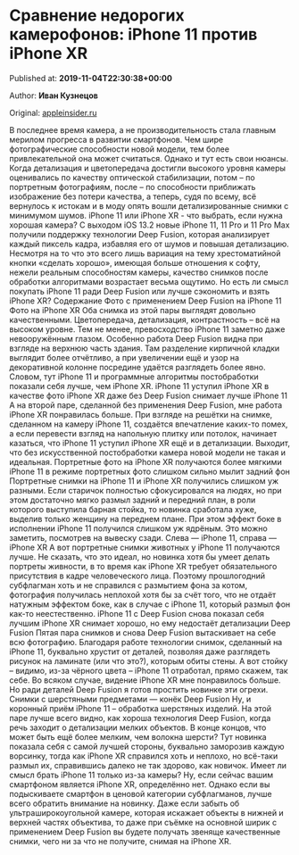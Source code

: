 
# Сравнение недорогих камерофонов: iPhone 11 против iPhone XR

Published at: **2019-11-04T22:30:38+00:00**

Author: **Иван Кузнецов**

Original: [appleinsider.ru](https://appleinsider.ru/eto-interesno/sravnenie-nedorogix-kamerofonov-iphone-11-protiv-iphone-xr.html)

В последнее время камера, а не производительность стала главным мерилом прогресса в развитии смартфонов. Чем шире фотографические способности новой модели, тем более привлекательной она может считаться. Однако и тут есть свои нюансы. Когда детализация и цветопередача достигли высокого уровня камеры оценивались по качеству оптической стабилизации, потом – по портретным фотографиям, после – по способности приближать изображение без потери качества, а теперь, судя по всему, всё вернулось к истокам и в моду опять вошли детализированные снимки с минимумом шумов.
iPhone 11 или iPhone XR - что выбрать, если нужна хорошая камера?
С выходом iOS 13.2 новые iPhone 11, 11 Pro и 11 Pro Max получили поддержку технологии Deep Fusion, которая анализирует каждый пиксель кадра, избавляя его от шумов и повышая детализацию. Несмотря на то что это всего лишь вариация на тему хрестоматийной кнопки «сделать хорошо», имеющая больше отношения к софту, нежели реальным способностям камеры, качество снимков после обработки алгоритмами возрастает весьма ощутимо. Но есть ли смысл покупать iPhone 11 ради Deep Fusion или лучше сэкономить и взять iPhone XR?
Содержание
Фото с применением Deep Fusion на iPhone 11
Фото на iPhone XR
Оба снимка из этой пары выглядят довольно качественными. Цветопередача, детализация, контрастность – всё на высоком уровне. Тем не менее, превосходство iPhone 11 заметно даже невооружённым глазом. Особенно работа Deep Fusion видна при взгляде на верхнюю часть здания. Там разделение кирпичной кладки выглядит более отчётливо, а при увеличении ещё и узор на декоративной колонне посредине удаётся разглядеть более явно. Словом, тут iPhone 11 и программные алгоритмы постобработки показали себя лучше, чем iPhone XR.
iPhone 11 уступил iPhone XR в качестве фото
iPhone XR даже без Deep Fusion снимает лучше iPhone 11
А на второй паре, сделанной без применения Deep Fusion, мне работа iPhone XR понравилась больше. При взгляде на решётки на снимке, сделанном на камеру iPhone 11, создаётся впечатление каких-то помех, а если перевести взгляд на напольную плитку или потолок, начинает казаться, что iPhone 11 уступил iPhone XR ещё и в детализации. Выходит, что без искусственной постобработки камера новой модели не такая и идеальная.
Портретные фото на iPhone XR получаются более мягкими
iPhone 11 в режиме портретных фото слишком сильно мылит задний фон
Портретные снимки на iPhone 11 и iPhone XR получились слишком уж разными. Если старичок полностью сфокусировался на людях, но при этом достаточно мягко размыл задний и передний план, в роли которого выступила барная стойка, то новинка сработала хуже, выделив только женщину на переднем плане. При этом эффект боке в исполнении iPhone 11 получился слишком уж ядрёным. Это можно заметить, посмотрев на вывеску сзади.
Слева — iPhone 11, справа — iPhone XR
А вот портретные снимки животных у iPhone 11 получаются лучше. Не сказать, что это идеал, но новинка хотя бы умеет делать портреты живности, в то время как iPhone XR требует обязательного присутствия в кадре человеческого лица. Поэтому прошлогодний субфлагман хоть и не справился с размытием фона за котом, фотография получилась неплохой хотя бы за счёт того, что не отдаёт натужным эффектом боке, как в случае с iPhone 11, который размыл фон как-то неестественно.
iPhone 11 с Deep Fusion снова показал себя лучшим
iPhone XR снимает хорошо, но ему недостаёт детализации Deep Fusion
Пятая пара снимков и снова Deep Fusion вытаскивает на себе всю фотографию. Благодаря работе технологии снимок, сделанный на iPhone 11, буквально хрустит от деталей, позволяя даже разглядеть рисунок на ламинате (или что это?), которым обиты стены. А вот стойку – видимо, из-за чёрного цвета – iPhone 11 отработал, прямо скажем, так себе. Во всяком случае, видение iPhone XR мне понравилось больше. Но ради деталей Deep Fusion я готов простить новинке эти огрехи.
Снимки с шерстяными предметами — конёк Deep Fusion
Ну, и коронный приём iPhone 11 – обработка шерстяных изделий. На этой паре лучше всего видно, как хороша технология Deep Fusion, когда речь заходит о детализации мелких объектов. В конце концов, что может быть ещё более мелким, чем волокна шерсти? Тут новинка показала себя с самой лучшей стороны, буквально заморозив каждую ворсинку, тогда как iPhone XR справился хоть и неплохо, но всё-таки размыл их, справившись далеко не так здорово, как новичок.
Имеет ли смысл брать iPhone 11 только из-за камеры? Ну, если сейчас вашим смартфоном является iPhone XR, определённо нет. Однако если вы подыскиваете смартфон в ценовой категории субфлагманов, лучше всего обратить внимание на новинку. Даже если забыть об ультраширокоугольной камере, которая искажает объекты в нижней и верхней частях объектива, то даже при съёмке на основной ширик с применением Deep Fusion вы будете получать звеняще качественные снимки, чего ни за что не получите, снимая на iPhone XR.
